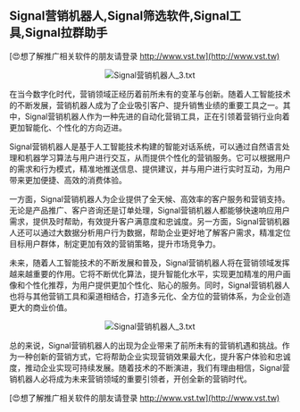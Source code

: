 ## **Signal营销机器人,Signal筛选软件,Signal工具,Signal拉群助手**

[😍想了解推广相关软件的朋友请登录 http://www.vst.tw](http://www.vst.tw)

 <center><img src="https://vst.tw/MP4/tuiguang/png/2.png" alt="Signal营销机器人_3.txt"></center>

在当今数字化时代，营销领域正经历着前所未有的变革与创新。随着人工智能技术的不断发展，营销机器人成为了企业吸引客户、提升销售业绩的重要工具之一。其中，Signal营销机器人作为一种先进的自动化营销工具，正在引领着营销行业向着更加智能化、个性化的方向迈进。

Signal营销机器人是基于人工智能技术构建的智能对话系统，可以通过自然语言处理和机器学习算法与用户进行交互，从而提供个性化的营销服务。它可以根据用户的需求和行为模式，精准地推送信息、提供建议，并与用户进行实时互动，为用户带来更加便捷、高效的消费体验。

一方面，Signal营销机器人为企业提供了全天候、高效率的客户服务和营销支持。无论是产品推广、客户咨询还是订单处理，Signal营销机器人都能够快速响应用户需求，提供及时帮助，有效提升客户满意度和忠诚度。另一方面，Signal营销机器人还可以通过大数据分析用户行为数据，帮助企业更好地了解客户需求，精准定位目标用户群体，制定更加有效的营销策略，提升市场竞争力。

未来，随着人工智能技术的不断发展和普及，Signal营销机器人将在营销领域发挥越来越重要的作用。它将不断优化算法，提升智能化水平，实现更加精准的用户画像和个性化推荐，为用户提供更加个性化、贴心的服务。同时，Signal营销机器人也将与其他营销工具和渠道相结合，打造多元化、全方位的营销体系，为企业创造更大的商业价值。

 <center><img src="https://vst.tw/MP4/tuiguang/png/4.png" alt="Signal营销机器人_3.txt"></center>

总的来说，Signal营销机器人的出现为企业带来了前所未有的营销机遇和挑战。作为一种创新的营销方式，它将帮助企业实现营销效果最大化，提升客户体验和忠诚度，推动企业实现可持续发展。随着技术的不断演进，我们有理由相信，Signal营销机器人必将成为未来营销领域的重要引领者，开创全新的营销时代。

[😍想了解推广相关软件的朋友请登录 http://www.vst.tw](http://www.vst.tw)



